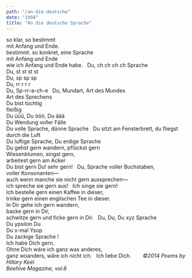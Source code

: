 ```yaml
---
path: "/an-die-deutsche"
date: "1994"
title: "An die deutsche Sprache"
---
```

so klar, so bestimmt<!-- end -->  
mit Anfang und Ende.  
bestimmt. so konkret, eine Sprache  
mit Anfang und Ende  
wie ich Anfang und Ende habe.
 
Du, ch ch ch ch Sprache  
Du, st st st st  
Du, sp sp sp  
Du, rr r r r  
Du, Sp-rr-a-ch-e
 
Du, Mundart, Art des Mundes  
Art des Sprechens  
Du bist tüchtig  
fleißig  
Du üüü, Du ööö, Du äää  
Du Wendung voller Fälle  
Du volle Sprache, dünne Sprache
 
Du sitzt am Fensterbrett, du fliegst  
durch die Luft  
Du luftige Sprache, Du erdige Sprache  
Du gehst gern wandern, pflückst gern  
Wiesenblumen, singst gern,  
arbeitest gern am Acker  
Du bist gern Du! sehr gern!
 
Du, Sprache voller Buchstaben,  
voller Konsonanten—  
auch wenn manche sie nicht gern aussprechen—  
ich spreche sie gern aus!
 
Ich singe sie gern!  
Ich bestelle gern einen Kaffee in dieser,  
trinke gern einen englischen Tee in dieser.  
In Dir gehe ich gern wandern,  
backe gern in Dir,  
schwitze gern und ficke gern in Dir.
 
Du, Du, Du xyz Sprache  
Du ypsilon Du  
Du x-mal Ysop  
Du zackige Sprache !  
Ich habe Dich gern.  
Ohne Dich wäre ich ganz was anderes,  
ganz woanders, wäre ich nicht ich.
 
Ich liebe Dich.
       
*©2014 Poems by Hillary Keel  
Beehive Magazine, vol.6*